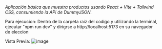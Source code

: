 *Aplicación básica que muestra productos usando React + Vite + Tailwind CSS, consumiendo la API de DummyJSON.*	


 
 Para ejecucion:
 Dentro de la carpeta raiz del codigo y utilizando la terminal, ejecutar "npm run dev" y dirigrse a http://localhost:5173 en su navegador de eleccion

Vista Previa:
![image](https://github.com/user-attachments/assets/d8c0ea2c-0b7e-4eac-8fcc-07a83c313361)
